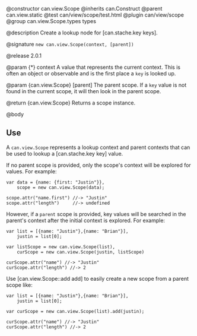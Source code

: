 @constructor can.view.Scope
@inherits can.Construct
@parent can.view.static
@test can/view/scope/test.html
@plugin can/view/scope
@group can.view.Scope.types types

@description Create a lookup node for [can.stache.key keys].

@signature `new can.view.Scope(context, [parent])`

@release 2.0.1


@param {*} context A value that represents the
current context. This is often an object or observable and is the first
place a `key` is looked up.

@param {can.view.Scope} [parent] The parent scope. If a `key` value
is not found in the current scope, it will then look in the parent
scope.

@return {can.view.Scope} Returns a scope instance.

@body

## Use

A `can.view.Scope` represents a lookup context and parent contexts
that can be used to lookup a [can.stache.key key] value.

If no parent scope is provided, only the scope's context will be
explored for values.  For example:

    var data = {name: {first: "Justin"}},
    	scope = new can.view.Scope(data);

    scope.attr("name.first") //-> "Justin"
    scope.attr("length")     //-> undefined

However, if a `parent` scope is provided, key values will be
searched in the parent's context after the initial context is explored.  For example:

    var list = [{name: "Justin"},{name: "Brian"}],
    	justin = list[0];

    var listScope = new can.view.Scope(list),
    	curScope = new can.view.Scope(justin, listScope)

    curScope.attr("name") //-> "Justin"
    curScope.attr("length") //-> 2

Use [can.view.Scope::add add] to easily create a new scope from a parent scope like:


    var list = [{name: "Justin"},{name: "Brian"}],
    	justin = list[0];

    var curScope = new can.view.Scope(list).add(justin);

    curScope.attr("name") //-> "Justin"
    curScope.attr("length") //-> 2
